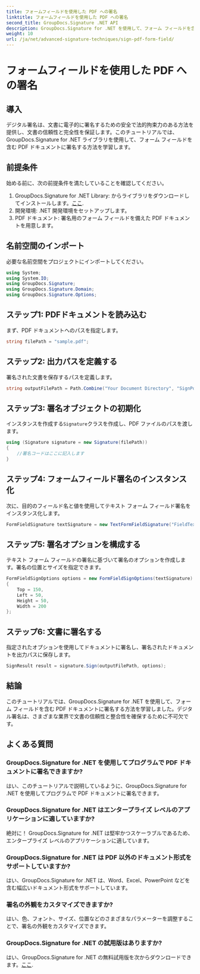 ```yaml
---
title: フォームフィールドを使用した PDF への署名
linktitle: フォームフィールドを使用した PDF への署名
second_title: GroupDocs.Signature .NET API
description: GroupDocs.Signature for .NET を使用して、フォーム フィールドを含む PDF ドキュメントに署名する方法を学びます。文書の信頼性と整合性を簡単に確保します。
weight: 10
url: /ja/net/advanced-signature-techniques/sign-pdf-form-field/
---
```


# フォームフィールドを使用した PDF への署名

## 導入
デジタル署名は、文書に電子的に署名するための安全で法的拘束力のある方法を提供し、文書の信頼性と完全性を保証します。このチュートリアルでは、GroupDocs.Signature for .NET ライブラリを使用して、フォーム フィールドを含む PDF ドキュメントに署名する方法を学習します。
## 前提条件
始める前に、次の前提条件を満たしていることを確認してください。
1.  GroupDocs.Signature for .NET Library: からライブラリをダウンロードしてインストールします。[ここ](https://releases.groupdocs.com/signature/net/).
2. 開発環境: .NET 開発環境をセットアップします。
3. PDF ドキュメント: 署名用のフォーム フィールドを備えた PDF ドキュメントを用意します。

## 名前空間のインポート
必要な名前空間をプロジェクトにインポートしてください。
```csharp
using System;
using System.IO;
using GroupDocs.Signature;
using GroupDocs.Signature.Domain;
using GroupDocs.Signature.Options;
```
## ステップ1: PDFドキュメントを読み込む
まず、PDF ドキュメントへのパスを指定します。
```csharp
string filePath = "sample.pdf";
```
## ステップ2: 出力パスを定義する
署名された文書を保存するパスを定義します。
```csharp
string outputFilePath = Path.Combine("Your Document Directory", "SignPdfWithFormField", "SignedWithFormField.pdf");
```
## ステップ3: 署名オブジェクトの初期化
インスタンスを作成する`Signature`クラスを作成し、PDF ファイルのパスを渡します。
```csharp
using (Signature signature = new Signature(filePath))
{
    //署名コードはここに記入します
}
```
## ステップ4: フォームフィールド署名のインスタンス化
次に、目的のフィールド名と値を使用してテキスト フォーム フィールド署名をインスタンス化します。
```csharp
FormFieldSignature textSignature = new TextFormFieldSignature("FieldText", "Value1");
```
## ステップ5: 署名オプションを構成する
テキスト フォーム フィールドの署名に基づいて署名のオプションを作成します。署名の位置とサイズを指定できます。
```csharp
FormFieldSignOptions options = new FormFieldSignOptions(textSignature)
{
    Top = 150,
    Left = 50,
    Height = 50,
    Width = 200
};
```
## ステップ6: 文書に署名する
指定されたオプションを使用してドキュメントに署名し、署名されたドキュメントを出力パスに保存します。
```csharp
SignResult result = signature.Sign(outputFilePath, options);
```

## 結論
このチュートリアルでは、GroupDocs.Signature for .NET を使用して、フォーム フィールドを含む PDF ドキュメントに署名する方法を学習しました。デジタル署名は、さまざまな業界で文書の信頼性と整合性を確保するために不可欠です。
## よくある質問
### GroupDocs.Signature for .NET を使用してプログラムで PDF ドキュメントに署名できますか?
はい、このチュートリアルで説明しているように、GroupDocs.Signature for .NET を使用してプログラムで PDF ドキュメントに署名できます。
### GroupDocs.Signature for .NET はエンタープライズ レベルのアプリケーションに適していますか?
絶対に！ GroupDocs.Signature for .NET は堅牢かつスケーラブルであるため、エンタープライズ レベルのアプリケーションに適しています。
### GroupDocs.Signature for .NET は PDF 以外のドキュメント形式をサポートしていますか?
はい、GroupDocs.Signature for .NET は、Word、Excel、PowerPoint などを含む幅広いドキュメント形式をサポートしています。
### 署名の外観をカスタマイズできますか?
はい、色、フォント、サイズ、位置などのさまざまなパラメーターを調整することで、署名の外観をカスタマイズできます。
### GroupDocs.Signature for .NET の試用版はありますか?
はい、GroupDocs.Signature for .NET の無料試用版を次からダウンロードできます。[ここ](https://releases.groupdocs.com/).